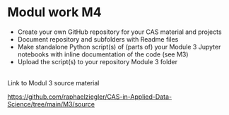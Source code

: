 # Modul work M4

- Create your own GitHub repository for your CAS material and projects 
- Document repository and subfolders with Readme files
- Make standalone Python script(s) of (parts of) your Module 3 Jupyter notebooks with inline documentation of the code (see M3)
- Upload the script(s) to your repository Module 3 folder


<br>
Link to Modul 3 source material

https://github.com/raphaelziegler/CAS-in-Applied-Data-Science/tree/main/M3/source
